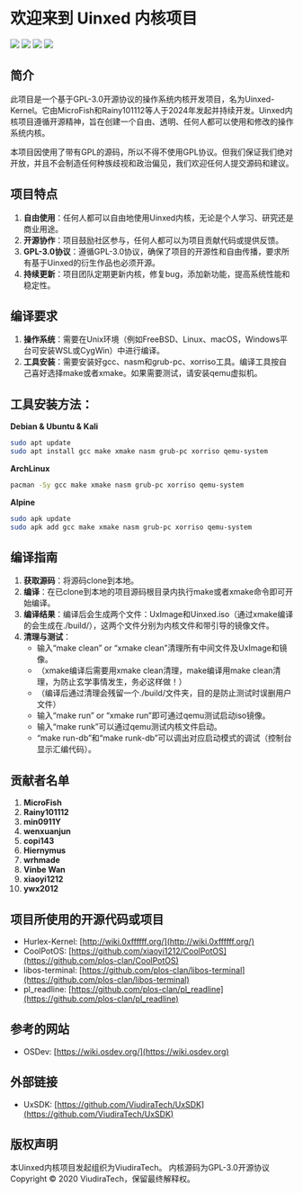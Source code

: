 # 欢迎来到 Uinxed 内核项目

![](https://img.shields.io/badge/License-GPLv3-blue) ![](https://img.shields.io/badge/Language-3-orange) ![](https://img.shields.io/badge/hardware-x86-green) ![](https://img.shields.io/badge/firmware-BIOS-yellow)

## 简介

此项目是一个基于GPL-3.0开源协议的操作系统内核开发项目，名为Uinxed-Kernel。它由MicroFish和Rainy101112等人于2024年发起并持续开发。Uinxed内核项目遵循开源精神，旨在创建一个自由、透明、任何人都可以使用和修改的操作系统内核。

本项目因使用了带有GPL的源码，所以不得不使用GPL协议。但我们保证我们绝对开放，并且不会制造任何种族歧视和政治偏见，我们欢迎任何人提交源码和建议。

## 项目特点

1. **自由使用**：任何人都可以自由地使用Uinxed内核，无论是个人学习、研究还是商业用途。
2. **开源协作**：项目鼓励社区参与，任何人都可以为项目贡献代码或提供反馈。
3. **GPL-3.0协议**：遵循GPL-3.0协议，确保了项目的开源性和自由传播，要求所有基于Uinxed的衍生作品也必须开源。
4. **持续更新**：项目团队定期更新内核，修复bug，添加新功能，提高系统性能和稳定性。

## 编译要求

1. **操作系统**：需要在Unix环境（例如FreeBSD、Linux、macOS，Windows平台可安装WSL或CygWin）中进行编译。
2. **工具安装**：需要安装好gcc、nasm和grub-pc、xorriso工具。编译工具按自己喜好选择make或者xmake。如果需要测试，请安装qemu虚拟机。

## 工具安装方法：

**Debian & Ubuntu & Kali**
```bash
sudo apt update
sudo apt install gcc make xmake nasm grub-pc xorriso qemu-system
```

**ArchLinux**
```bash
pacman -Sy gcc make xmake nasm grub-pc xorriso qemu-system
```

**Alpine**
```bash
sudo apk update
sudo apk add gcc make xmake nasm grub-pc xorriso qemu-system
```

## 编译指南

1. **获取源码**：将源码clone到本地。
2. **编译**：在已clone到本地的项目源码根目录内执行make或者xmake命令即可开始编译。
3. **编译结果**：编译后会生成两个文件：UxImage和Uinxed.iso（通过xmake编译的会生成在./build/），这两个文件分别为内核文件和带引导的镜像文件。
4. **清理与测试**：
   - 输入“make clean” or “xmake clean”清理所有中间文件及UxImage和镜像。
   - （xmake编译后需要用xmake clean清理，make编译用make clean清理，为防止玄学事情发生，务必这样做！）
   - （编译后通过清理会残留一个./build/文件夹，目的是防止测试时误删用户文件）
   - 输入“make run” or “xmake run”即可通过qemu测试启动iso镜像。
   - 输入“make runk”可以通过qemu测试内核文件启动。
   - “make run-db”和“make runk-db”可以调出对应启动模式的调试（控制台显示汇编代码）。

## 贡献者名单

1. **MicroFish**
2. **Rainy101112**
3. **min0911Y**
4. **wenxuanjun**
5. **copi143**
6. **Hiernymus**
7. **wrhmade**
8. **Vinbe Wan**
9. **xiaoyi1212**
10. **ywx2012**

## 项目所使用的开源代码或项目

- Hurlex-Kernel: [http://wiki.0xffffff.org/](http://wiki.0xffffff.org/)
- CoolPotOS: [https://github.com/xiaoyi1212/CoolPotOS](https://github.com/plos-clan/CoolPotOS)
- libos-terminal: [https://github.com/plos-clan/libos-terminal](https://github.com/plos-clan/libos-terminal)
- pl_readline: [https://github.com/plos-clan/pl_readline](https://github.com/plos-clan/pl_readline)

## 参考的网站

- OSDev: [https://wiki.osdev.org/](https://wiki.osdev.org)

## 外部链接

- UxSDK: [https://github.com/ViudiraTech/UxSDK](https://github.com/ViudiraTech/UxSDK)

## 版权声明

本Uinxed内核项目发起组织为ViudiraTech。
内核源码为GPL-3.0开源协议
Copyright © 2020 ViudiraTech，保留最终解释权。
